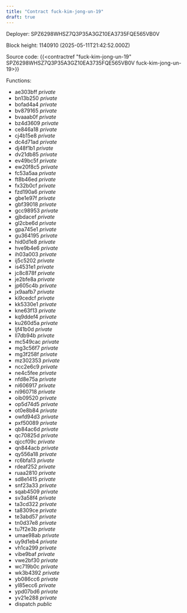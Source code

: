 ```yaml
---
title: "Contract fuck-kim-jong-un-19"
draft: true
---
```

Deployer: SPZ6298WHSZ7Q3P35A3GZ10EA3735FQE565VB0V


 



Block height: 1140910 (2025-05-11T21:42:52.000Z)

Source code: {{<contractref "fuck-kim-jong-un-19" SPZ6298WHSZ7Q3P35A3GZ10EA3735FQE565VB0V fuck-kim-jong-un-19>}}

Functions:

* ae303bff _private_
* bn13b250 _private_
* bofad4a4 _private_
* bv879165 _private_
* bvaaab0f _private_
* bz4d3609 _private_
* ce846a18 _private_
* cj4b15e8 _private_
* dc4d71ad _private_
* dj48f1b1 _private_
* dv21db85 _private_
* ev49bc5f _private_
* ew20f8c5 _private_
* fc53a5aa _private_
* ft8b46ed _private_
* fx32b0cf _private_
* fzd190a6 _private_
* gbe1e97f _private_
* gbf39018 _private_
* gcc98953 _private_
* gjbdacef _private_
* gl2cbe6d _private_
* gpa745e1 _private_
* gu364195 _private_
* hid0d1e8 _private_
* hve9b4e6 _private_
* ih03a003 _private_
* ij5c5202 _private_
* is4531e1 _private_
* jc8c878f _private_
* je2bfe8a _private_
* jp605c4b _private_
* jx9aafb7 _private_
* ki9cedcf _private_
* kk5330e1 _private_
* kne63f13 _private_
* kq9ddef4 _private_
* ku260d5a _private_
* ljf41b0d _private_
* ll7db94b _private_
* mc549cac _private_
* mg3c56f7 _private_
* mg3f258f _private_
* mz302353 _private_
* ncc2e6c9 _private_
* ne4c5fee _private_
* nfd8e75a _private_
* ni606917 _private_
* ni960718 _private_
* oib09520 _private_
* op5d74d5 _private_
* ot0e8b84 _private_
* owfd94d3 _private_
* pxf50089 _private_
* qb84ac6d _private_
* qc70825d _private_
* qjccf09c _private_
* qn844acb _private_
* qy556a18 _private_
* rc6bfa13 _private_
* rdeaf252 _private_
* ruaa2810 _private_
* sd8e1415 _private_
* snf23a33 _private_
* sqab4509 _private_
* sv3a58f4 _private_
* ta3cd322 _private_
* ta8309ce _private_
* te3abd57 _private_
* tn0d37e8 _private_
* tu7f2e3b _private_
* umae98ab _private_
* uy9d1eb4 _private_
* vh1ca299 _private_
* vibe9baf _private_
* vwe2bf30 _private_
* wc719b0c _private_
* wk3b4392 _private_
* yb086cc6 _private_
* yl85ecc6 _private_
* ypd07bd6 _private_
* yv21e288 _private_
* dispatch _public_
